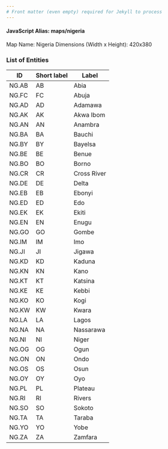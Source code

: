 ```yaml
---
# Front matter (even empty) required for Jekyll to process
---
```


#### JavaScript Alias: maps/nigeria

Map Name: Nigeria
Dimensions (Width x Height): 420x380





### List of Entities

ID | Short label | Label
---|---|---|
NG.AB|AB|Abia
NG.FC|FC|Abuja
NG.AD|AD|Adamawa
NG.AK|AK|Akwa Ibom
NG.AN|AN|Anambra
NG.BA|BA|Bauchi
NG.BY|BY|Bayelsa
NG.BE|BE|Benue
NG.BO|BO|Borno
NG.CR|CR|Cross River
NG.DE|DE|Delta
NG.EB|EB|Ebonyi
NG.ED|ED|Edo
NG.EK|EK|Ekiti
NG.EN|EN|Enugu
NG.GO|GO|Gombe
NG.IM|IM|Imo
NG.JI|JI|Jigawa
NG.KD|KD|Kaduna
NG.KN|KN|Kano
NG.KT|KT|Katsina
NG.KE|KE|Kebbi
NG.KO|KO|Kogi
NG.KW|KW|Kwara
NG.LA|LA|Lagos
NG.NA|NA|Nassarawa
NG.NI|NI|Niger
NG.OG|OG|Ogun
NG.ON|ON|Ondo
NG.OS|OS|Osun
NG.OY|OY|Oyo
NG.PL|PL|Plateau
NG.RI|RI|Rivers
NG.SO|SO|Sokoto
NG.TA|TA|Taraba
NG.YO|YO|Yobe
NG.ZA|ZA|Zamfara

